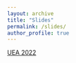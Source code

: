 ```yaml
---
layout: archive
title: "Slides"
permalink: /slides/
author_profile: true
---
```



<a href="https://drive.protonmail.com/urls/S11W8JP4P0#VeX1nIa5gkL1">UEA 2022</a>
